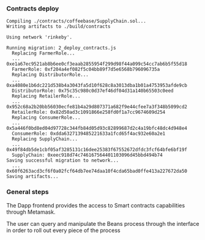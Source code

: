 ### Contracts deploy
```
Compiling ./contracts/coffeebase/SupplyChain.sol...
Writing artifacts to ./build/contracts

Using network 'rinkeby'.

Running migration: 2_deploy_contracts.js
  Replacing FarmerRole...
  ... 0xe1a67ec9521ab8b6ee0cf3eaab2855954f299d98f44a099c54cc7ab6b5f55d18
  FarmerRole: 0xf204a4ef082f5c04bb89f7d5e6568b796096735a
  Replacing DistributorRole...
  ... 0xa4080e1b6dc221d538b4a3043fa5d10f628c8a3013dba1b01a4753953afde9cb
  DistributorRole: 0x75c35c980c0d37ef46df04d31a140b65503c0eed
  Replacing RetailerRole...
  ... 0x952c68a2b20bb56030ecfe81b4a29d807371a682f9e44cfee7a3f348b5099cd2
  RetailerRole: 0x82d50ad3c1091866e258fd0f1a7cc9674609d254
  Replacing ConsumerRole...
  ... 0x5a446f0bd8ed04d97728c344fb84d05d93c82899687d2c4a19bfc48dc4d948e4
  ConsumerRole: 0xdda6327139485221633a1fcd65f4ac932e60a2e1
  Replacing SupplyChain...
  ... 0x49f84db5de1cbf05af3285131c16dee25383f67552672dfdc3fcf64bfe6bf19f
  SupplyChain: 0xeec918d74c746167564401103096d45bbd494b74
Saving successful migration to network...
  ... 0x60f6263acd3cf6f0a02fcf64db7ee74daa10f4cda65bad0ffe413a227672da50
Saving artifacts...
```


### General steps

The Dapp frontend provides the access to Smart contracts capabilities through Metamask.

The user can query and manipulate the Beans process through the interface in order to roll out every piece of the process